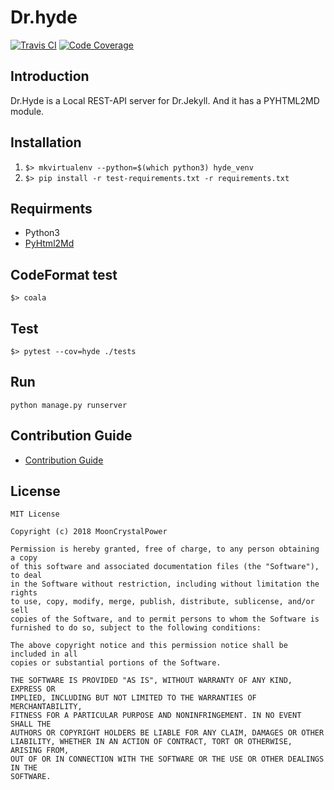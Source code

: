 # Dr.hyde
[![Travis CI](https://travis-ci.org/MoonCrystalPower/Dr.Hyde.svg?branch=master)](https://travis-ci.org/MoonCrystalPower/Dr.Hyde)
[![Code Coverage](https://img.shields.io/codecov/c/github/MoonCrystalPower/Dr.Hyde/master.svg?label=branch%20coverage)](https://codecov.io/github/MoonCrystalPower/Dr.Hyde?branch=master)

## Introduction
Dr.Hyde is a Local REST-API server for Dr.Jekyll. And it has a PYHTML2MD module.

## Installation
1. `$> mkvirtualenv --python=$(which python3) hyde_venv`
2. `$> pip install -r test-requirements.txt -r requirements.txt`


## Requirments
* Python3
* [PyHtml2Md](https://github.com/MoonCrystalPower/PyHtml2Md)

## CodeFormat test
`$> coala` 

## Test
`$> pytest --cov=hyde ./tests`

## Run
`python manage.py runserver`

## Contribution Guide
* [Contribution Guide](https://github.com/MoonCrystalPower/Dr.Hyde/blob/master/CONTRIBUTION.md)

## License
```
MIT License

Copyright (c) 2018 MoonCrystalPower

Permission is hereby granted, free of charge, to any person obtaining a copy
of this software and associated documentation files (the "Software"), to deal
in the Software without restriction, including without limitation the rights
to use, copy, modify, merge, publish, distribute, sublicense, and/or sell
copies of the Software, and to permit persons to whom the Software is
furnished to do so, subject to the following conditions:

The above copyright notice and this permission notice shall be included in all
copies or substantial portions of the Software.

THE SOFTWARE IS PROVIDED "AS IS", WITHOUT WARRANTY OF ANY KIND, EXPRESS OR
IMPLIED, INCLUDING BUT NOT LIMITED TO THE WARRANTIES OF MERCHANTABILITY,
FITNESS FOR A PARTICULAR PURPOSE AND NONINFRINGEMENT. IN NO EVENT SHALL THE
AUTHORS OR COPYRIGHT HOLDERS BE LIABLE FOR ANY CLAIM, DAMAGES OR OTHER
LIABILITY, WHETHER IN AN ACTION OF CONTRACT, TORT OR OTHERWISE, ARISING FROM,
OUT OF OR IN CONNECTION WITH THE SOFTWARE OR THE USE OR OTHER DEALINGS IN THE
SOFTWARE.
```
